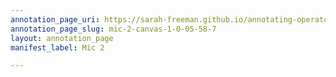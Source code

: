 ```yaml
---
annotation_page_uri: https://sarah-freeman.github.io/annotating-operator/annotations/mic-2-canvas-1-0-05-58-7.json
annotation_page_slug: mic-2-canvas-1-0-05-58-7
layout: annotation_page
manifest_label: Mic 2

---
```

